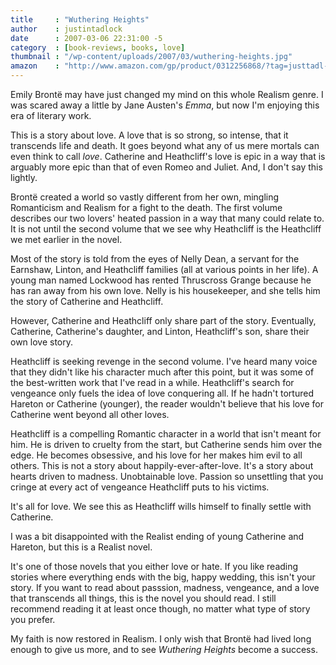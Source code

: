 ```yaml
---
title     : "Wuthering Heights"
author    : justintadlock
date      : 2007-03-06 22:31:00 -5
category  : [book-reviews, books, love]
thumbnail : "/wp-content/uploads/2007/03/wuthering-heights.jpg"
amazon    : "http://www.amazon.com/gp/product/0312256868/?tag=justtadl-20"
---
```


Emily Bront&euml; may have just changed my mind on this whole Realism genre.  I was scared away a little by Jane Austen's <em> Emma</em>, but now I'm enjoying this era of literary work.

This is a story about love.  A love that is so strong, so intense, that it transcends life and death.  It goes beyond what any of us mere mortals can even think to call <em> love</em>.  Catherine and Heathcliff's love is epic in a way that is arguably more epic than that of even Romeo and Juliet.  And, I don't say this lightly.

Bront&euml; created a world so vastly different from her own, mingling Romanticism and Realism for a fight to the death.  The first volume describes our two lovers' heated passion in a way that many could relate to.  It is not until the second volume that we see why Heathcliff is the Heathcliff we met earlier in the novel.

Most of the story is told from the eyes of Nelly Dean, a servant for the Earnshaw, Linton, and Heathcliff families (all at various points in her life).  A young man named Lockwood has rented Thruscross Grange because he has ran away from his own love.  Nelly is his housekeeper, and she tells him the story of Catherine and Heathcliff.

However, Catherine and Heathcliff only share part of the story.  Eventually, Catherine, Catherine's daughter, and Linton, Heathcliff's son, share their own love story.

Heathcliff is seeking revenge in the second volume.  I've heard many voice that they didn't like his character much after this point, but it was some of the best-written work that I've read in a while.  Heathcliff's search for vengeance only fuels the idea of love conquering all.  If he hadn't tortured Hareton or Catherine (younger), the reader wouldn't believe that his love for Catherine went beyond all other loves.

Heathcliff is a compelling Romantic character in a world that isn't meant for him.  He is driven to cruelty from the start, but Catherine sends him over the edge.  He becomes obsessive, and his love for her makes him evil to all others.  This is not a story about happily-ever-after-love.  It's a story about hearts driven to madness.  Unobtainable love.  Passion so unsettling that you cringe at every act of vengeance Heathcliff puts to his victims.

It's all for love.  We see this as Heathcliff wills himself to finally settle with Catherine.

I was a  bit disappointed with the Realist ending of young Catherine and Hareton, but this is a Realist novel.

It's one of those novels that you either love or hate.  If you like reading stories where everything ends  with the big, happy wedding, this isn't your story.  If you want to read about passsion, madness, vengeance, and a love that transcends all things, this is the novel you should read.  I still recommend reading it at least once though, no matter what type of story you prefer.

My faith is now restored in Realism.  I only wish that Bront&euml; had lived long enough to give us more, and to see <em> Wuthering Heights</em> become a success.
